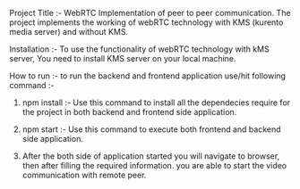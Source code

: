 Project Title :-  WebRTC Implementation of peer to peer communication.
The project implements the working of webRTC technology with KMS (kurento media server) and without KMS.

Installation :-
To use the functionality of webRTC technology with kMS server, You need to install KMS server on your local machine.

How to run :-
to run the backend and frontend application use/hit following command :-

1) npm install :- Use this command to install all the dependecies require for the project in both backend and
                  frontend side application.

2) npm start :- Use this command to execute both frontend and backend side application.

3) After the both side of application started you will navigate to browser, then after filling the required information. you are able to start the video communication with remote peer.
